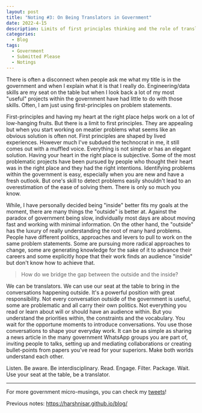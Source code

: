 ```yaml
---
layout: post
title: "Noting #3: On Being Translators in Government"
date: 2022-4-15
description: Limits of first principles thinking and the role of translators bridging the outside and the inside in public sector
categories:
  - Blog
tags:
  - Government
  - Submitted Please
  - Notings
---
```



There is often a disconnect when people ask me what my title is in the government and when I explain what it is that I really do. Engineering/data skills are my seat on the table but when I look back a lot of my most "useful" projects within the government have had little to do with those skills. Often, I am just using first-principles on problem statements.

First-principles and having my heart at the right place helps work on a lot of low-hanging fruits. But there is a limit to first principles. They are appealing  but when you start working on meatier problems what seems like an obvious solution is often not. First principles are shaped by lived experiences. However much I've subdued the technocrat in me, it still comes out with a muffled voice. Everything is not simple or has an  elegant solution. Having your heart in the right place is subjective.  Some of the most problematic projects have been pursued by people who thought their heart was in the right place and they had the right intentions. Identifying problems within the government is easy, especially when you are new and have a fresh outlook. But one's skill to detect problems easily shouldn't lead to an overestimation of the ease of  solving them. There is only so much you know.

While, I have personally decided being "inside" better fits my goals at the moment, there are many things the "outside" is better at. Against the paradox of government being slow, individually most days are about moving fast and working with minimal information. On the other hand, the "outside" has the luxury of really understanding the root of many hard problems. People have different politics, approaches and levers to pull to work on the same problem statements. Some are pursuing more radical approaches to change, some are generating knowledge for the sake of it to advance their careers and some explicitly hope that their work finds an audience "inside" but don't know how to achieve that.


> How do we bridge the gap between the outside and the inside?

We can be translators. We can use our seat at the table to bring in the conversations happening outside. It's a powerful position with great responsibility. Not every conversation outside of the government is useful, some are problematic and all carry their own politics.  Not everything you read or learn about will or should have an audience within. But you understand the priorities within, the constraints and the vocabulary. You wait for the opportune moments to introduce conversations. You use those conversations to shape your everyday work. It can be as simple as sharing a news article in the many government WhatsApp groups you are part of, inviting people to talks, setting up and mediating collaborations or creating bullet-points from papers you've read for your superiors. Make both worlds understand each other. 

Listen. Be aware. Be interdisciplinary. Read. Engage. Filter. Package. Wait.  Use your seat at the table, be a translator.

---
For more government micro-musings, you can check my [tweets](https://twitter.com/search?q=(%23sarkari)%20(from%3ANisarHogaya)&src=typed_query)!

Previous notes: https://harshnisar.github.io/blog/
